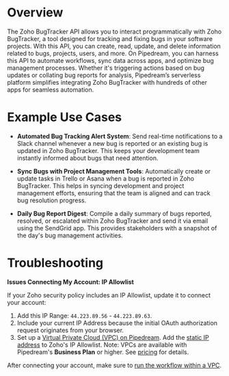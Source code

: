 # Overview

The Zoho BugTracker API allows you to interact programmatically with Zoho BugTracker, a tool designed for tracking and fixing bugs in your software projects. With this API, you can create, read, update, and delete information related to bugs, projects, users, and more. On Pipedream, you can harness this API to automate workflows, sync data across apps, and optimize bug management processes. Whether it's triggering actions based on bug updates or collating bug reports for analysis, Pipedream’s serverless platform simplifies integrating Zoho BugTracker with hundreds of other apps for seamless automation.

# Example Use Cases

- **Automated Bug Tracking Alert System**: Send real-time notifications to a Slack channel whenever a new bug is reported or an existing bug is updated in Zoho BugTracker. This keeps your development team instantly informed about bugs that need attention.

- **Sync Bugs with Project Management Tools**: Automatically create or update tasks in Trello or Asana when a bug is reported in Zoho BugTracker. This helps in syncing development and project management efforts, ensuring that the team is aligned and can track bug resolution progress.

- **Daily Bug Report Digest**: Compile a daily summary of bugs reported, resolved, or escalated within Zoho BugTracker and send it via email using the SendGrid app. This provides stakeholders with a snapshot of the day's bug management activities.

# Troubleshooting

**Issues Connecting My Account: IP Allowlist**

If your Zoho security policy includes an IP Allowlist, update it to connect your account:

1. Add this IP Range: `44.223.89.56` - `44.223.89.63`.
2. Include your current IP Address because the initial OAuth authorization request originates from your browser.
3. Set up a [Virtual Private Cloud (VPC) on Pipedream](https://pipedream.com/docs/workflows/vpc#create-a-new-vpc). Add the [static IP address](https://pipedream.com/docs/workflows/vpc#find-the-static-outbound-ip-address-for-a-vpc) to Zoho's IP Allowlist. Note: VPCs are available with Pipedream's **Business Plan** or higher. See [pricing](https://pipedream.com/pricing) for details.

After connecting your account, make sure to [run the workflow within a VPC](https://pipedream.com/docs/workflows/vpc#run-workflows-within-a-vpc).
